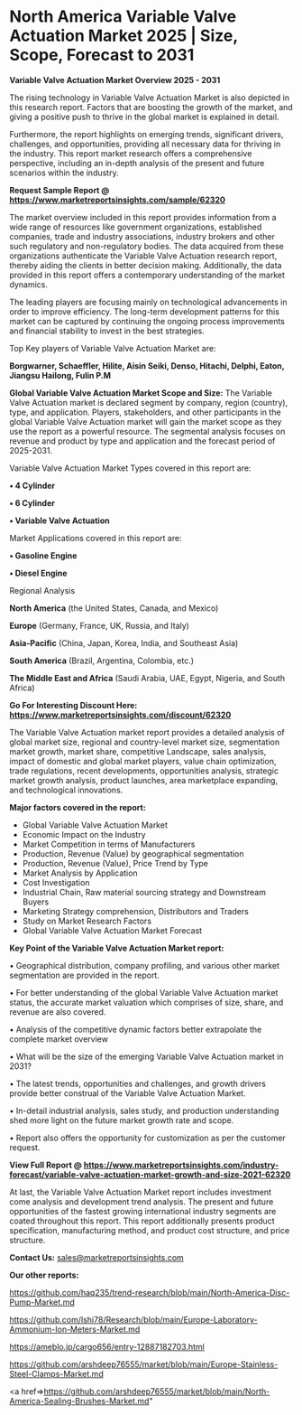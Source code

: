 # North America Variable Valve Actuation Market 2025 | Size, Scope, Forecast to 2031

<Strong> Variable Valve Actuation Market Overview 2025 - 2031</strong>

The rising technology in Variable Valve Actuation Market is also depicted in this research report. Factors that are boosting the growth of the market, and giving a positive push to thrive in the global market is explained in detail.

Furthermore, the report highlights on emerging trends, significant drivers, challenges, and opportunities, providing all necessary data for thriving in the industry. This report market research offers a comprehensive perspective, including an in-depth analysis of the present and future scenarios within the industry.

<strong>Request Sample Report @ <a href=https://www.marketreportsinsights.com/sample/62320>https://www.marketreportsinsights.com/sample/62320</a></strong>

The market overview included in this report provides information from a wide range of resources like government organizations, established companies, trade and industry associations, industry brokers and other such regulatory and non-regulatory bodies. The data acquired from these organizations authenticate the Variable Valve Actuation research report, thereby aiding the clients in better decision making. Additionally, the data provided in this report offers a contemporary understanding of the market dynamics.

The leading players are focusing mainly on technological advancements in order to improve efficiency. The long-term development patterns for this market can be captured by continuing the ongoing process improvements and financial stability to invest in the best strategies.

Top Key players of Variable Valve Actuation Market are:

<strong>Borgwarner, Schaeffler, Hilite, Aisin Seiki, Denso, Hitachi, Delphi, Eaton, Jiangsu Hailong, Fulin P.M</strong>

<strong><b>Global Variable Valve Actuation Market Scope and Size:</b></strong>
The Variable Valve Actuation market is declared segment by company, region (country), type, and application. Players, stakeholders, and other participants in the global Variable Valve Actuation market will gain the market scope as they use the report as a powerful resource. The segmental analysis focuses on revenue and product by type and application and the forecast period of 2025-2031.

Variable Valve Actuation Market Types covered in this report are:

<strong>• 4 Cylinder

• 6 Cylinder

• Variable Valve Actuation</strong>

Market Applications covered in this report are:

<strong>• Gasoline Engine

• Diesel Engine</strong> 

Regional Analysis

<strong>North America</strong> (the United States, Canada, and Mexico)

<strong>Europe</strong> (Germany, France, UK, Russia, and Italy)

<strong>Asia-Pacific</strong> (China, Japan, Korea, India, and Southeast Asia)

<strong>South America</strong> (Brazil, Argentina, Colombia, etc.)

<strong>The Middle East and Africa</strong> (Saudi Arabia, UAE, Egypt, Nigeria, and South Africa)

<strong>Go For Interesting Discount Here: <a href=https://www.marketreportsinsights.com/discount/62320>https://www.marketreportsinsights.com/discount/62320</a></strong>

The Variable Valve Actuation market report provides a detailed analysis of global market size, regional and country-level market size, segmentation market growth, market share, competitive Landscape, sales analysis, impact of domestic and global market players, value chain optimization, trade regulations, recent developments, opportunities analysis, strategic market growth analysis, product launches, area marketplace expanding, and technological innovations.

<strong><b>Major factors covered in the report:</b></strong>
<ul>
  <li>Global Variable Valve Actuation Market </li>
  <li>Economic Impact on the Industry</li>
  <li>Market Competition in terms of Manufacturers</li>
  <li>Production, Revenue (Value) by geographical segmentation</li>
  <li>Production, Revenue (Value), Price Trend by Type</li>
  <li>Market Analysis by Application</li>
  <li>Cost Investigation</li>
  <li>Industrial Chain, Raw material sourcing strategy and Downstream Buyers</li>
  <li>Marketing Strategy comprehension, Distributors and Traders</li>
  <li>Study on Market Research Factors</li>
  <li>Global Variable Valve Actuation Market Forecast</li>
</ul>

<strong><b>Key Point of the Variable Valve Actuation Market report:</b></strong>

• Geographical distribution, company profiling, and various other market segmentation are provided in the report.

• For better understanding of the global Variable Valve Actuation market status, the accurate market valuation which comprises of size, share, and revenue are also covered.

• Analysis of the competitive dynamic factors better extrapolate the complete market overview

• What will be the size of the emerging Variable Valve Actuation market in 2031?

• The latest trends, opportunities and challenges, and growth drivers provide better construal of the Variable Valve Actuation Market.

• In-detail industrial analysis, sales study, and production understanding shed more light on the future market growth rate and scope.

• Report also offers the opportunity for customization as per the customer request.

<strong><b>View Full Report @ <a href=https://www.marketreportsinsights.com/industry-forecast/variable-valve-actuation-market-growth-and-size-2021-62320>https://www.marketreportsinsights.com/industry-forecast/variable-valve-actuation-market-growth-and-size-2021-62320</a></b></strong>


At last, the Variable Valve Actuation Market report includes investment come analysis and development trend analysis. The present and future opportunities of the fastest growing international industry segments are coated throughout this report. This report additionally presents product specification, manufacturing method, and product cost structure, and price structure.

<strong>Contact Us:</strong>
sales@marketreportsinsights.com

<strong>Our other reports:</strong>

<a href=https://github.com/haq235/trend-research/blob/main/North-America-Disc-Pump-Market.md>https://github.com/haq235/trend-research/blob/main/North-America-Disc-Pump-Market.md</a>

<a href=https://github.com/Ishi78/Research/blob/main/Europe-Laboratory-Ammonium-Ion-Meters-Market.md>https://github.com/Ishi78/Research/blob/main/Europe-Laboratory-Ammonium-Ion-Meters-Market.md</a>

<a href=https://ameblo.jp/cargo656/entry-12887182703.html>https://ameblo.jp/cargo656/entry-12887182703.html</a>

<a href=https://github.com/arshdeep76555/market/blob/main/Europe-Stainless-Steel-Clamps-Market.md>https://github.com/arshdeep76555/market/blob/main/Europe-Stainless-Steel-Clamps-Market.md</a>

<a href=>https://github.com/arshdeep76555/market/blob/main/North-America-Sealing-Brushes-Market.md</a>"
